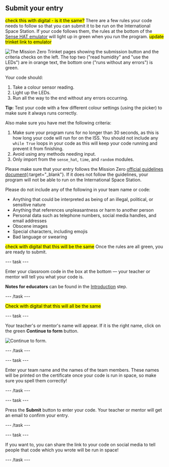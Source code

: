 ## Submit your entry

<mark>check this with digital - is it the same?</mark>
There are a few rules your code needs to follow so that you can submit it to be run on the International Space Station. If your code follows them, the rules at the bottom of the [Sense HAT emulator](https://trinket.io/mission-zero) will light up in green when you run the program. <mark>update trinket link to emulator</mark>

![The Mission Zero Trinket pages showing the submission button and the criteria checks on the left. The top two ("read humidity" and "use the LEDs") are in orange text, the bottom one ("runs without any errors") is green.](images/validation.png)

Your code should:

1. Take a colour sensor reading.
2. Light up the LEDs.
3. Run all the way to the end without any errors occurring. 

**Tip:** Test your code with a few different colour settings (using the picker) to make sure it always runs correctly. 

Also make sure you have met the following criteria:

1. Make sure your program runs for no longer than 30 seconds, as this is how long your code will run for on the ISS. You should not include any `while True` loops in your code as this will keep your code running and prevent it from finishing.
2. Avoid using any methods needing input.
3. Only import from the `sense_hat`, `time`, and `random` modules.

Please make sure that your entry follows the Mission Zero [official guidelines document](https://astro-pi.org/media/mission-zero-guidelines/Astro_Pi_Mission_Zero_Guidelines_2021_22-en.pdf){:target="_blank"}. If it does not follow the guidelines, your program will not be able to run on the International Space Station. 

Please do not include any of the following in your team name or code:  

+ Anything that could be interpreted as being of an illegal, political, or sensitive nature
+ Anything that references unpleasantness or harm to another person
+ Personal data such as telephone numbers, social media handles, and email addresses
+ Obscene images
+ Special characters, including emojis
+ Bad language or swearing

<mark> check with digital that this will be the same</mark>
Once the rules are all green, you are ready to submit.

--- task ---

Enter your classroom code in the box at the bottom — your teacher or mentor will tell you what your code is.

**Notes for educators** can be found in the [Introduction](https://projects.raspberrypi.org/en/projects/astro-pi-mission-zero/0) step.

--- /task ---

<mark>Check with digital that this will all be the same</mark>

--- task ---

Your teacher's or mentor's name will appear. If it is the right name, click on the green **Continue to form** button.

![Continue to form.](images/continue-to-form.png)

--- /task ---

--- task ---

Enter your team name and the names of the team members. These names will be printed on the certificate once your code is run in space, so make sure you spell them correctly!

--- /task ---

--- task ---

Press the **Submit** button to enter your code. Your teacher or mentor will get an email to confirm your entry.

--- /task ---

--- task ---

If you want to, you can share the link to your code on social media to tell people that code which you wrote will be run in space!

--- /task ---
